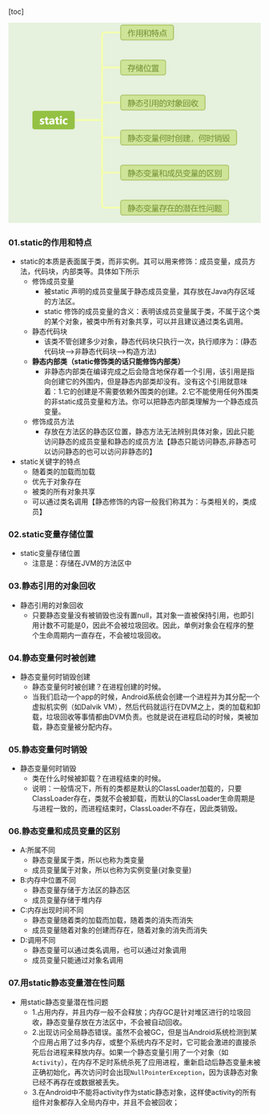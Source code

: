 [toc]

![image-20241011162347872](./../_pic_/image-20241011162347872.png)

### 01.static的作用和特点

- static的本质是表面属于类，而非实例。其可以用来修饰：成员变量，成员方法，代码块，内部类等。具体如下所示
  - 修饰成员变量
    - 被static 声明的成员变量属于静态成员变量，其存放在Java内存区域的方法区。
    -  static 修饰的成员变量的含义：表明该成员变量属于类，不属于这个类的某个对象，被类中所有对象共享，可以并且建议通过类名调用。
  - 静态代码块
    - 该类不管创建多少对象，静态代码块只执行一次，执行顺序为：(静态代码块—>非静态代码块—>构造方法)
  - **静态内部类（static修饰类的话只能修饰内部类）**
    - 非静态内部类在编译完成之后会隐含地保存着一个引用，该引用是指向创建它的外围内，但是静态内部类却没有。没有这个引用就意味着：1.它的创建是不需要依赖外围类的创建。2.它不能使用任何外围类的非static成员变量和方法。你可以把静态内部类理解为一个静态成员变量。
  - 修饰成员方法
    - 存放在方法区的静态区位置，静态方法无法辨别具体对象，因此只能访问静态的成员变量和静态的成员方法【静态只能访问静态,非静态可以访问静态的也可以访问非静态的】
- static关键字的特点
  - 随着类的加载而加载
  - 优先于对象存在
  - 被类的所有对象共享
  - 可以通过类名调用【静态修饰的内容一般我们称其为：与类相关的，类成员】

### 02.static变量存储位置

- static变量存储位置
  - 注意是：存储在JVM的方法区中

### 03.静态引用的对象回收

- 静态引用的对象回收
  - 只要静态变量没有被销毁也没有置null，其对象一直被保持引用，也即引用计数不可能是0，因此不会被垃圾回收。因此，单例对象会在程序的整个生命周期内一直存在，不会被垃圾回收。

### 04.静态变量何时被创建

- 静态变量何时销毁创建
  - 静态变量何时被创建？在进程创建的时候。
  - 当我们启动一个app的时候，Android系统会创建一个进程并为其分配一个虚拟机实例（如Dalvik VM），然后代码就运行在DVM之上，类的加载和卸载，垃圾回收等事情都由DVM负责。也就是说在进程启动的时候，类被加载，静态变量被分配内存。

### 05.静态变量何时销毁

- 静态变量何时销毁
  - 类在什么时候被卸载？在进程结束的时候。
  - 说明：一般情况下，所有的类都是默认的ClassLoader加载的，只要ClassLoader存在，类就不会被卸载，而默认的ClassLoader生命周期是与进程一致的，而进程结束时，ClassLoader不存在，因此类销毁。

### 06.静态变量和成员变量的区别

- A:所属不同
  - 静态变量属于类，所以也称为类变量
  - 成员变量属于对象，所以也称为实例变量(对象变量)
- B:内存中位置不同
  - 静态变量存储于方法区的静态区
  - 成员变量存储于堆内存
- C:内存出现时间不同
  - 静态变量随着类的加载而加载，随着类的消失而消失
  - 成员变量随着对象的创建而存在，随着对象的消失而消失
- D:调用不同
  - 静态变量可以通过类名调用，也可以通过对象调用
  - 成员变量只能通过对象名调用

### 07.用static静态变量潜在性问题

- 用static静态变量潜在性问题
  - 1.占用内存，并且内存一般不会释放；内存GC是针对堆区进行的垃圾回收，静态变量存放在方法区中，不会被自动回收。
  - 2.出现访问全局静态错误。虽然不会被GC，但是当Android系统检测到某个应用占用了过多内存，或整个系统内存不足时，它可能会激进的直接杀死后台进程来释放内存。如果一个静态变量引用了一个对象（如`Activity`），在内存不足时系统杀死了应用进程，重新启动后静态变量未被正确初始化，再次访问时会出现`NullPointerException`，因为该静态对象已经不再存在或数据被丢失。
  - 3.在Android中不能将activity作为static静态对象，这样使activity的所有组件对象都存入全局内存中，并且不会被回收；

